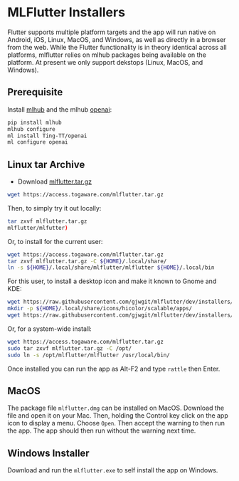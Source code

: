 # MLFlutter Installers

Flutter supports multiple platform targets and the app will run native
on Android, iOS, Linux, MacOS, and Windows, as well as directly in a
browser from the web. While the Flutter functionality is in theory identical
across all platforms, mlflutter relies on mlhub packages being
available on the platform. At present we only support dekstops (Linux,
MacOS, and Windows).

## Prerequisite

Install [mlhub](https:///mlhub.au) and the mlhub
[openai](https://survivor.togaware.com/mlhub/openai.html):

```bash
pip install mlhub
mlhub configure
ml install Ting-TT/openai
ml configure openai
```

## Linux tar Archive

+ Download [mlflutter.tar.gz](https://access.togaware.com/mlflutter.tar.gz)

```bash
wget https://access.togaware.com/mlflutter.tar.gz
```

Then, to simply try it out locally:

```bash
tar zxvf mlflutter.tar.gz
mlflutter/mlfutter)
```

Or, to install for the current user:

```bash
wget https://access.togaware.com/mlflutter.tar.gz
tar zxvf mlflutter.tar.gz -C ${HOME}/.local/share/
ln -s ${HOME}/.local/share/mlflutter/mlflutter ${HOME}/.local/bin
```

For this user, to install a desktop icon and make it known to Gnome
and KDE:

```bash
wget https://raw.githubusercontent.com/gjwgit/mlflutter/dev/installers/mlflutter.desktop -O ${HOME}/.local/share/applications/mlflutter.desktop
mkdir -p ${HOME}/.local/share/icons/hicolor/scalable/apps/
wget https://raw.githubusercontent.com/gjwgit/mlflutter/dev/installers/mlflutter.svg -O ${HOME}/.local/share/icons/hicolor/scalable/apps/mlflutter.svg
```

Or, for a system-wide install:

```bash
wget https://access.togaware.com/mlflutter.tar.gz
sudo tar zxvf mlflutter.tar.gz -C /opt/
sudo ln -s /opt/mlflutter/mlflutter /usr/local/bin/
``` 

Once installed you can run the app as Alt-F2 and type `rattle` then
Enter.

## MacOS

The package file `mlflutter.dmg` can be installed on MacOS. Download
the file and open it on your Mac. Then, holding the Control key click
on the app icon to display a menu. Choose `Open`. Then accept the
warning to then run the app. The app should then run without the
warning next time.

## Windows Installer

Download and run the `mlflutter.exe` to self install the app on
Windows.

